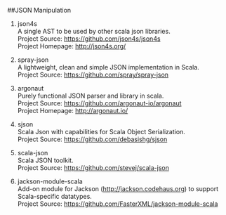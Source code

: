##JSON Manipulation

1. json4s   
A single AST to be used by other scala json libraries.     
Project Source: https://github.com/json4s/json4s     
Project Homepage: http://json4s.org/    

1. spray-json    
A lightweight, clean and simple JSON implementation in Scala.    
Project Source: https://github.com/spray/spray-json    

1. argonaut    
Purely functional JSON parser and library in scala.    
Project Source: https://github.com/argonaut-io/argonaut    
Project Homepage: http://argonaut.io/   

1. sjson   
Scala Json with capabilities for Scala Object Serialization.    
Project Source: https://github.com/debasishg/sjson    

1. scala-json   
Scala JSON toolkit.    
Project Source: https://github.com/stevej/scala-json  

1. jackson-module-scala    
Add-on module for Jackson (http://jackson.codehaus.org) to support Scala-specific datatypes.    
Project Source: https://github.com/FasterXML/jackson-module-scala  
   